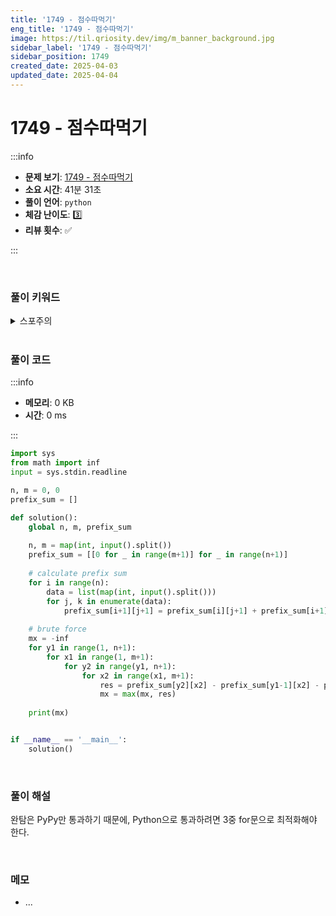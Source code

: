 ```yaml
---
title: '1749 - 점수따먹기'
eng_title: '1749 - 점수따먹기'
image: https://til.qriosity.dev/img/m_banner_background.jpg
sidebar_label: '1749 - 점수따먹기'
sidebar_position: 1749
created_date: 2025-04-03
updated_date: 2025-04-04
---
```


# 1749 - 점수따먹기

:::info

- **문제 보기**: [1749 - 점수따먹기](https://www.acmicpc.net/problem/1749)
- **소요 시간**: 41분 31초
- **풀이 언어**: `python`
- **체감 난이도**: 3️⃣
- **리뷰 횟수**: ✅

:::

<br />

### 풀이 키워드

<details>
<summary>스포주의</summary>

`누적합`

</details>

<br />

### 풀이 코드

:::info

- **메모리**: 0 KB
- **시간**: 0 ms

:::

```python title="PyPy3만 통과하는 코드"
import sys
from math import inf
input = sys.stdin.readline

n, m = 0, 0
prefix_sum = []

def solution():
    global n, m, prefix_sum
    
    n, m = map(int, input().split())
    prefix_sum = [[0 for _ in range(m+1)] for _ in range(n+1)]
    
    # calculate prefix sum
    for i in range(n):
        data = list(map(int, input().split()))
        for j, k in enumerate(data):
            prefix_sum[i+1][j+1] = prefix_sum[i][j+1] + prefix_sum[i+1][j] - prefix_sum[i][j] + k
            
    # brute force
    mx = -inf
    for y1 in range(1, n+1):
        for x1 in range(1, m+1):
            for y2 in range(y1, n+1):
                for x2 in range(x1, m+1):
                    res = prefix_sum[y2][x2] - prefix_sum[y1-1][x2] - prefix_sum[y2][x1-1] + prefix_sum[y1-1][x1-1]
                    mx = max(mx, res)
    
    print(mx)


if __name__ == '__main__':
    solution()
```

<br />

### 풀이 해설

완탐은 PyPy만 통과하기 때문에, Python으로 통과하려면 3중 for문으로 최적화해야 한다.

<br />

### 메모

- ...